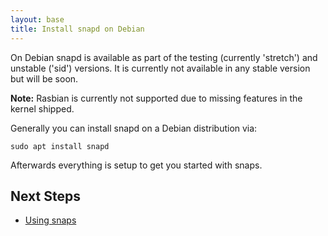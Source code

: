```yaml
---
layout: base
title: Install snapd on Debian
---
```


On Debian snapd is available as part of the testing (currently 'stretch') and unstable ('sid') versions. It is currently not available in any stable version but will be soon.

**Note:** Rasbian is currently not supported due to missing features in the kernel shipped.

Generally you can install snapd on a Debian distribution via:

```
sudo apt install snapd
```

Afterwards everything is setup to get you started with snaps.

## Next Steps

 * [Using snaps](usage)
